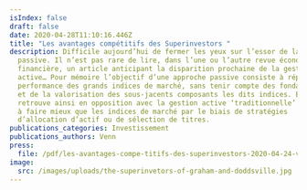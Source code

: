 ```yaml
---
isIndex: false
draft: false
date: 2020-04-28T11:10:16.446Z
title: "Les avantages compétitifs des Superinvestors "
description: Difficile aujourd’hui de fermer les yeux sur l’essor de la gestion
  passive. Il n’est pas rare de lire, dans l’une ou l’autre revue économique et
  financière, un article anticipant la disparition prochaine de la gestion
  active… Pour mémoire l’objectif d’une approche passive consiste à répliquer la
  performance des grands indices de marché, sans tenir compte des fondamentaux
  et de la valorisation des sous-jacents composants les dits indices. Elle se
  retrouve ainsi en opposition avec la gestion active ‘traditionnelle’ qui vise
  à faire mieux que les indices de marché par le biais de stratégies
  d’allocation d’actif ou de sélection de titres.
publications_categories: Investissement
publications_authors: Venn
press:
  file: /pdf/les-avantages-compe-titifs-des-superinvestors-2020-04-24-venn-research.pdf
image:
  src: /images/uploads/the-superinvetors-of-graham-and-doddsville.jpg
---
```

